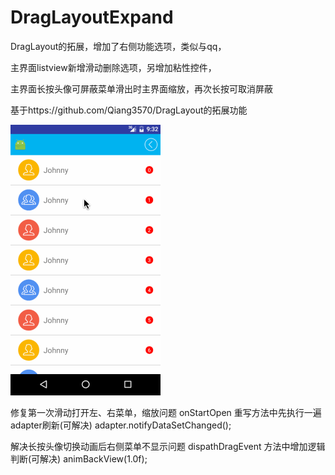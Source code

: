 # DragLayoutExpand

DragLayout的拓展，增加了右侧功能选项，类似与qq，

主界面listview新增滑动删除选项，另增加粘性控件，

主界面长按头像可屏蔽菜单滑出时主界面缩放，再次长按可取消屏蔽

基于https://github.com/Qiang3570/DragLayout的拓展功能

![](https://github.com/Qiang3570/DragLayoutExpand/blob/master/sample.gif)

修复第一次滑动打开左、右菜单，缩放问题
onStartOpen 重写方法中先执行一遍adapter刷新(可解决)
            adapter.notifyDataSetChanged();

解决长按头像切换动画后右侧菜单不显示问题
dispathDragEvent 方法中增加逻辑判断(可解决)
            animBackView(1.0f);
